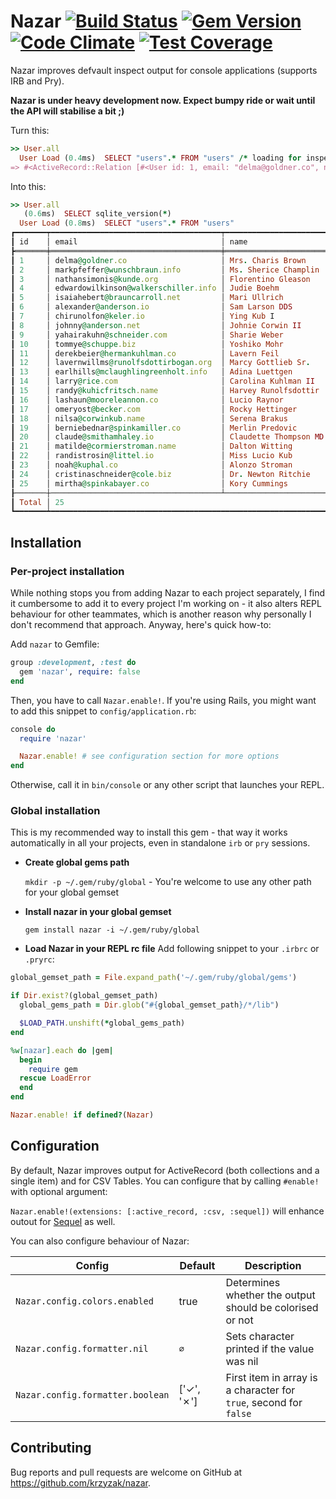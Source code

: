# Nazar [![Build Status](https://github.com/krzyzak/nazar/actions/workflows/main.yml/badge.svg)](https://github.com/krzyzak/nazar/actions) [![Gem Version](https://badge.fury.io/rb/nazar.svg)](https://badge.fury.io/rb/nazar) [![Code Climate](https://codeclimate.com/github/krzyzak/nazar/badges/gpa.svg)](https://codeclimate.com/github/krzyzak/nazar) [![Test Coverage](https://api.codeclimate.com/v1/badges/f89b8bfdf557900e1f9f/test_coverage)](https://codeclimate.com/github/krzyzak/nazar/test_coverage)

Nazar improves defvault inspect output for console applications (supports IRB and Pry).

**Nazar is under heavy development now. Expect bumpy ride or wait until the API will stabilise a bit ;)**

Turn this:
```ruby
>> User.all
  User Load (0.4ms)  SELECT "users".* FROM "users" /* loading for inspect */ LIMIT ?  [["LIMIT", 11]]
=> #<ActiveRecord::Relation [#<User id: 1, email: "delma@goldner.co", name: "Mrs. Charis Brown", description: "Quasi atque ea. Beatae corporis quia. Eveniet veli...", created_at: "2021-09-01 05:42:24.341344000 +0000", updated_at: "2021-09-20 09:36:29.289078000 +0000", active: false, last_login_at: nil>, #<User id: 2, email: "markpfeffer@wunschbraun.info", name: "Ms. Sherice Champlin", description: "Omnis ut illum. Non velit mollitia. Expedita facil...", created_at: "2021-09-10 07:27:00.182298000 +0000", updated_at: "2021-09-20 09:36:29.292065000 +0000", active: true, last_login_at: "2021-09-19 16:25:32.094418000 +0000">, #<User id: 3, email: "nathansimonis@kunde.org", name: "Florentino Gleason", description: "Non recusandae eos. Et voluptates iusto. Commodi e...", created_at: "2021-09-07 18:24:45.608164000 +0000", updated_at: "2021-09-20 09:36:29.293572000 +0000", active: false, last_login_at: nil>, #<User id: 4, email: "edwardowilkinson@walkerschiller.info", name: "Judie Boehm", description: "Ut ea eum. Tempore voluptates praesentium. Animi s...", created_at: "2021-09-05 02:11:36.564693000 +0000", updated_at: "2021-09-20 09:36:29.295763000 +0000", active: true, last_login_at: "2021-09-19 20:17:24.074515000 +0000">, #<User id: 5, email: "isaiahebert@brauncarroll.net", name: "Mari Ullrich", description: "Aperiam quas voluptas. Autem alias quia. Aut persp...", created_at: "2021-09-09 05:23:03.229860000 +0000", updated_at: "2021-09-20 09:36:29.296928000 +0000", active: nil, last_login_at: nil>, #<User id: 6, email: "alexander@anderson.io", name: "Sam Larson DDS", description: "Sed velit consectetur. Quas cupiditate enim. Neque...", created_at: "2021-09-03 02:52:14.055696000 +0000", updated_at: "2021-09-20 09:36:29.299157000 +0000", active: true, last_login_at: "2021-09-20 05:01:39.019563000 +0000">, #<User id: 7, email: "chirunolfon@keler.io", name: "Ying Kub I", description: "Cupiditate ut consequatur. Eos ab laboriosam. Ipsa...", created_at: "2021-09-10 05:52:32.005877000 +0000", updated_at: "2021-09-20 09:36:29.301469000 +0000", active: true, last_login_at: "2021-09-19 21:30:48.854010000 +0000">, #<User id: 8, email: "johnny@anderson.net", name: "Johnie Corwin II", description: "Suscipit itaque adipisci. Assumenda ad error. Quas...", created_at: "2021-09-12 13:05:49.845361000 +0000", updated_at: "2021-09-20 09:36:29.302657000 +0000", active: nil, last_login_at: nil>, #<User id: 9, email: "yahairakuhn@schneider.com", name: "Sharie Weber", description: "Sapiente voluptatum mollitia. Dolores voluptatum a...", created_at: "2021-09-19 03:03:39.360526000 +0000", updated_at: "2021-09-20 09:36:29.304929000 +0000", active: true, last_login_at: "2021-09-20 06:46:05.846685000 +0000">, #<User id: 10, email: "tommye@schuppe.biz", name: "Yoshiko Mohr", description: "Similique laborum totam. Non cum atque. Placeat qu...", created_at: "2021-09-08 05:41:36.588541000 +0000", updated_at: "2021-09-20 09:36:29.306120000 +0000", active: nil, last_login_at: nil>, ...]>
```
Into this:

```ruby
>> User.all
   (0.6ms)  SELECT sqlite_version(*)
  User Load (0.8ms)  SELECT "users".* FROM "users"
┏━━━━━━━┯━━━━━━━━━━━━━━━━━━━━━━━━━━━━━━━━━━━━━━┯━━━━━━━━━━━━━━━━━━━━━━━┯━━━━━━━━━━━━━━━━━━━━━━━━━━━━━━━━━━━━━━━━━━━━━━━━━━━━━━━━━━━━━━━━━━━━━━━━━━━━━━━━━━━━━━━━━┯━━━━━━━━━━━━━━━━━━━━━━━━━┯━━━━━━━━━━━━━━━━━━━━━━━━━┯━━━━━━━━┯━━━━━━━━━━━━━━━━━━━━━━━━━┓
┃ id    │ email                                │ name                  │ description                                                                             │ created_at              │ updated_at              │ active │ last_login_at           ┃
┣═══════╪══════════════════════════════════════╪═══════════════════════╪═════════════════════════════════════════════════════════════════════════════════════════╪═════════════════════════╪═════════════════════════╪════════╪═════════════════════════┫
┃ 1     │ delma@goldner.co                     │ Mrs. Charis Brown     │ Quasi atque ea. Beatae corporis quia. Eveniet velit ad.                                 │ 2021-09-01 05:42:24 UTC │ 2021-09-20 09:36:29 UTC │ ✗      │ ∅                       ┃
┃ 2     │ markpfeffer@wunschbraun.info         │ Ms. Sherice Champlin  │ Omnis ut illum. Non velit mollitia. Expedita facilis dignissimos.                       │ 2021-09-10 07:27:00 UTC │ 2021-09-20 09:36:29 UTC │ ✓      │ 2021-09-19 16:25:32 UTC ┃
┃ 3     │ nathansimonis@kunde.org              │ Florentino Gleason    │ Non recusandae eos. Et voluptates iusto. Commodi est in.                                │ 2021-09-07 18:24:45 UTC │ 2021-09-20 09:36:29 UTC │ ✗      │ ∅                       ┃
┃ 4     │ edwardowilkinson@walkerschiller.info │ Judie Boehm           │ Ut ea eum. Tempore voluptates praesentium. Animi sapiente distinctio.                   │ 2021-09-05 02:11:36 UTC │ 2021-09-20 09:36:29 UTC │ ✓      │ 2021-09-19 20:17:24 UTC ┃
┃ 5     │ isaiahebert@brauncarroll.net         │ Mari Ullrich          │ Aperiam quas voluptas. Autem alias quia. Aut perspiciatis eos.                          │ 2021-09-09 05:23:03 UTC │ 2021-09-20 09:36:29 UTC │ ∅      │ ∅                       ┃
┃ 6     │ alexander@anderson.io                │ Sam Larson DDS        │ Sed velit consectetur. Quas cupiditate enim. Neque facere harum.                        │ 2021-09-03 02:52:14 UTC │ 2021-09-20 09:36:29 UTC │ ✓      │ 2021-09-20 05:01:39 UTC ┃
┃ 7     │ chirunolfon@keler.io                 │ Ying Kub I            │ Cupiditate ut consequatur. Eos ab laboriosam. Ipsam ut veritatis.                       │ 2021-09-10 05:52:32 UTC │ 2021-09-20 09:36:29 UTC │ ✓      │ 2021-09-19 21:30:48 UTC ┃
┃ 8     │ johnny@anderson.net                  │ Johnie Corwin II      │ Suscipit itaque adipisci. Assumenda ad error. Quas enim beatae.                         │ 2021-09-12 13:05:49 UTC │ 2021-09-20 09:36:29 UTC │ ∅      │ ∅                       ┃
┃ 9     │ yahairakuhn@schneider.com            │ Sharie Weber          │ Sapiente voluptatum mollitia. Dolores voluptatum accusamus. Veniam voluptatem deserunt. │ 2021-09-19 03:03:39 UTC │ 2021-09-20 09:36:29 UTC │ ✓      │ 2021-09-20 06:46:05 UTC ┃
┃ 10    │ tommye@schuppe.biz                   │ Yoshiko Mohr          │ Similique laborum totam. Non cum atque. Placeat quia velit.                             │ 2021-09-08 05:41:36 UTC │ 2021-09-20 09:36:29 UTC │ ∅      │ ∅                       ┃
┃ 11    │ derekbeier@hermankuhlman.co          │ Lavern Feil           │ Itaque molestias et. Iure tempora minus. Dolore autem omnis.                            │ 2021-09-05 04:04:51 UTC │ 2021-09-20 09:36:29 UTC │ ✗      │ ∅                       ┃
┃ 12    │ lavernwillms@runolfsdottirbogan.org  │ Marcy Gottlieb Sr.    │ Mollitia quia dolor. Libero laborum aperiam. Velit est eum.                             │ 2021-09-08 19:22:49 UTC │ 2021-09-20 09:36:29 UTC │ ✗      │ ∅                       ┃
┃ 13    │ earlhills@mclaughlingreenholt.info   │ Adina Luettgen        │ In qui rem. Illum itaque dignissimos. Enim vitae tenetur.                               │ 2021-09-08 10:16:12 UTC │ 2021-09-20 09:36:29 UTC │ ✗      │ ∅                       ┃
┃ 14    │ larry@rice.com                       │ Carolina Kuhlman II   │ Ipsum ut fuga. Sunt id a. Rerum nulla sint.                                             │ 2021-09-03 23:11:42 UTC │ 2021-09-20 09:36:29 UTC │ ∅      │ ∅                       ┃
┃ 15    │ randy@kuhicfritsch.name              │ Harvey Runolfsdottir  │ Dolorum officiis sed. Ut recusandae culpa. Odit aut nostrum.                            │ 2021-09-08 04:28:38 UTC │ 2021-09-20 09:36:29 UTC │ ∅      │ ∅                       ┃
┃ 16    │ lashaun@mooreleannon.co              │ Lucio Raynor          │ Et expedita rerum. Autem nesciunt labore. Suscipit aut eum.                             │ 2021-09-06 20:47:51 UTC │ 2021-09-20 09:36:29 UTC │ ✗      │ ∅                       ┃
┃ 17    │ omeryost@becker.com                  │ Rocky Hettinger       │ Ut deleniti voluptas. Explicabo voluptas rerum. Illum sapiente quo.                     │ 2021-09-14 23:05:33 UTC │ 2021-09-20 09:36:29 UTC │ ✓      │ 2021-09-20 09:35:14 UTC ┃
┃ 18    │ nilsa@corwinkub.name                 │ Serena Brakus         │ Qui non provident. Omnis excepturi quasi. Ratione suscipit dolor.                       │ 2021-09-14 01:06:02 UTC │ 2021-09-20 09:36:29 UTC │ ✗      │ ∅                       ┃
┃ 19    │ berniebednar@spinkamiller.co         │ Merlin Predovic       │ Omnis et minus. Tempore in laboriosam. Molestiae aut eveniet.                           │ 2021-09-16 18:34:20 UTC │ 2021-09-20 09:36:29 UTC │ ✓      │ 2021-09-19 12:01:59 UTC ┃
┃ 20    │ claude@smithamhaley.io               │ Claudette Thompson MD │ Aut consectetur soluta. Laborum quia qui. Vel incidunt minima.                          │ 2021-09-10 03:53:24 UTC │ 2021-09-20 09:36:29 UTC │ ∅      │ ∅                       ┃
┃ 21    │ matilde@cormierstroman.name          │ Dalton Witting        │ Voluptatum provident earum. Ad esse odit. Quasi non ut.                                 │ 2021-09-10 04:51:53 UTC │ 2021-09-20 09:36:29 UTC │ ✗      │ ∅                       ┃
┃ 22    │ randistrosin@littel.io               │ Miss Lucio Kub        │ Ea quia sapiente. Reprehenderit esse ut. Veritatis magnam quia.                         │ 2021-08-31 18:33:02 UTC │ 2021-09-20 09:36:29 UTC │ ✗      │ ∅                       ┃
┃ 23    │ noah@kuphal.co                       │ Alonzo Stroman        │ Officia fugit eos. Qui quo et. Ducimus harum dignissimos.                               │ 2021-09-13 14:36:31 UTC │ 2021-09-20 09:36:29 UTC │ ✗      │ ∅                       ┃
┃ 24    │ cristinaschneider@cole.biz           │ Dr. Newton Ritchie    │ Corporis suscipit recusandae. Voluptas voluptas quo. Non perferendis fugiat.            │ 2021-09-02 20:54:38 UTC │ 2021-09-20 09:36:29 UTC │ ✓      │ 2021-09-20 02:35:39 UTC ┃
┃ 25    │ mirtha@spinkabayer.co                │ Kory Cummings         │ Aut ut aut. Quis voluptas sit. Consequatur quia voluptatibus.                           │ 2021-09-17 08:45:02 UTC │ 2021-09-20 09:36:29 UTC │ ✗      │ ∅                       ┃
┠───────┼──────────────────────────────────────┴───────────────────────┴─────────────────────────────────────────────────────────────────────────────────────────┴─────────────────────────┴─────────────────────────┴────────┴─────────────────────────┨
┃ Total │ 25                                                                                                                                                                                                                                            ┃
┗━━━━━━━┷━━━━━━━━━━━━━━━━━━━━━━━━━━━━━━━━━━━━━━━━━━━━━━━━━━━━━━━━━━━━━━━━━━━━━━━━━━━━━━━━━━━━━━━━━━━━━━━━━━━━━━━━━━━━━━━━━━━━━━━━━━━━━━━━━━━━━━━━━━━━━━━━━━━━━━━━━━━━━━━━━━━━━━━━━━━━━━━━━━━━━━━━━━━━━━━━━━━━━━━━━━━━━━━━━━━━━━━━━━━━━━━━━━━━━━━━━━━━━━━┛
```

## Installation

### Per-project installation

While nothing stops you from adding Nazar to each project separately, I find it cumbersome to add it to every project I'm working on - it also alters REPL behaviour for other teammates, which is another reason why personally I don't recommend that approach. Anyway, here's quick how-to:

Add `nazar` to Gemfile:
```ruby
group :development, :test do
  gem 'nazar', require: false
end
```
Then, you have to call `Nazar.enable!`. If you're using Rails, you might want to add this snippet to `config/application.rb`: 

```ruby
console do
  require 'nazar'

  Nazar.enable! # see configuration section for more options
end
```
Otherwise, call it in `bin/console` or any other script that launches your REPL.

### Global installation

This is my recommended way to install this gem - that way it works automatically in all your projects, even in standalone `irb` or `pry` sessions.

- **Create global gems path** 
  
  `mkdir -p ~/.gem/ruby/global` - You're welcome to use any other path for your global gemset
- **Install nazar in your global gemset**
  
  `gem install nazar -i ~/.gem/ruby/global`
- **Load Nazar in your REPL rc file**
  Add following snippet to your `.irbrc` or `.pryrc`:
  
```ruby
global_gemset_path = File.expand_path('~/.gem/ruby/global/gems')

if Dir.exist?(global_gemset_path)
  global_gems_path = Dir.glob("#{global_gemset_path}/*/lib")

  $LOAD_PATH.unshift(*global_gems_path)
end

%w[nazar].each do |gem|
  begin
    require gem
  rescue LoadError
  end
end

Nazar.enable! if defined?(Nazar)
```

## Configuration

By default, Nazar improves output for ActiveRecord (both collections and a single item) and for CSV Tables. You can configure that by calling `#enable!` with optional argument:

`Nazar.enable!(extensions: [:active_record, :csv, :sequel])` will enhance outout for <a href="https://github.com/jeremyevans/sequel/">Sequel</a> as well.

You can also configure behaviour of Nazar:

| Config | Default | Description |
| ------ | ------- | ----------- |
| `Nazar.config.colors.enabled` | true | Determines whether the output should be colorised or not |
| `Nazar.config.formatter.nil` | `∅` | Sets character printed if the value was nil | 
| `Nazar.config.formatter.boolean` | ['✓', '✗'] | First item in array is a character for `true`, second for `false` |
 
## Contributing

Bug reports and pull requests are welcome on GitHub at https://github.com/krzyzak/nazar.

